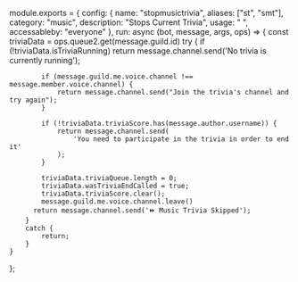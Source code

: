 module.exports = {
    config: {
        name: "stopmusictrivia",
        aliases: ["st", "smt"],
        category: "music",
        description: "Stops Current Trivia",
        usage: " ",
        accessableby: "everyone"
    },
    run: async (bot, message, args, ops) => {
        const triviaData = ops.queue2.get(message.guild.id)
        try {
            if (!triviaData.isTriviaRunning)
                return message.channel.send('No trivia is currently running');

            if (message.guild.me.voice.channel !== message.member.voice.channel) {
                return message.channel.send("Join the trivia's channel and try again");
            }

            if (!triviaData.triviaScore.has(message.author.username)) {
                return message.channel.send(
                    'You need to participate in the trivia in order to end it'
                );
            }

            triviaData.triviaQueue.length = 0;
            triviaData.wasTriviaEndCalled = true;
            triviaData.triviaScore.clear();
            message.guild.me.voice.channel.leave()
          return message.channel.send('⏩ Music Trivia Skipped');
        }
        catch {        
            return; 
        }
    }
};
